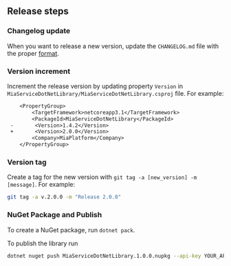 ## Release steps

### Changelog update
When you want to release a new version, update the `CHANGELOG.md` file with the proper [format](https://keepachangelog.com/en/1.0.0/).

### Version increment
Increment the release version by updating property `Version` in `MiaServiceDotNetLibrary/MiaServiceDotNetLibrary.csproj` file.
For example:

```diff
    <PropertyGroup>
        <TargetFramework>netcoreapp3.1</TargetFramework>
        <PackageId>MiaServiceDotNetLibrary</PackageId>
 -       <Version>1.4.2</Version>
 +       <Version>2.0.0</Version>
        <Company>MiaPlatform</Company>
    </PropertyGroup>
```

### Version tag
Create a tag for the new version with `git tag -a [new_version] -m [message]`. For example:

```bash
git tag -a v.2.0.0 -m "Release 2.0.0"
```

### NuGet Package and Publish

To create a NuGet package, run `dotnet pack`.

To publish the library run

```bash
dotnet nuget push MiaServiceDotNetLibrary.1.0.0.nupkg --api-key YOUR_API_KEY --source https://api.nuget.org/v3/index.json
```
